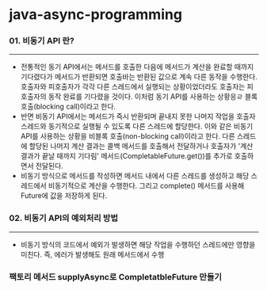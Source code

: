 # java-async-programming

### 01. 비동기 API 란?
---
- 전통적인 동기 API에서는 메서드를 호출한 다음에 메서드가 계산을 완료할 때까지 기다렸다가 메서드가 반환되면 호출바는 반환된 값으로 계속 다른 동작을 수행한다. 호출자와 피호출자가 각각 다른 스레드에서 실행되는 상황이었더라도 호출자는 피호출자의 동작 완료를 기다렸을 것이다. 이처럼 동기 API를 사용하는 상황응ㄹ 블록 호출(blocking call)이라고 한다.
- 반면 비동기 API에서는 메서드가 즉시 반환되며 끝내지 못한 나머지 작업을 호출자 스레드와 동기적으로 실행될 수 있도록 다른 스레드에 할당한다. 이와 같은 비동기 API를 사용하는 상황을 비블록 호출(non-blocking call)이라고 한다. 다른 스레드에 할당된 나머지 계산 결과는 콜백 메서드를 호출해서 전달하거나 호출자가 '계산 결과가 끝날 때까지 기다림' 메서드(CompletableFuture.get())를 추가로 호출하면서 전달된다.
- 비동기 방식으로 메서드를 작성하면 메서드 내에서 다른 스레드를 생성하고 해당 스레드에서 비동기적으로 계산을 수행한다. 그리고 complete() 메서드를 사용해 Future에 값을 저장하게 된다.

### 02. 비동기 API의 예외처리 방법
---
- 비동기 방식의 코드에서 예외가 발생하면 해당 작업을 수행하던 스레드에만 영향을 미친다. 즉, 에러가 발생해도 원래 메서드에서 수행 

### 팩토리 메서드 supplyAsync로 CompletatbleFuture 만들기


